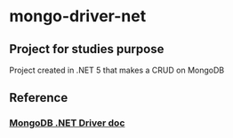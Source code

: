 # mongo-driver-net

## Project for studies purpose

Project created in .NET 5 that makes a CRUD on MongoDB

## Reference

### [MongoDB .NET Driver doc](https://mongodb.github.io/mongo-csharp-driver/2.7/getting_started/)